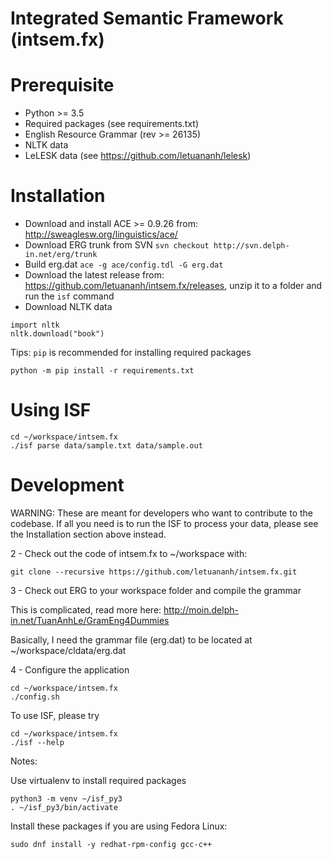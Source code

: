 Integrated Semantic Framework (intsem.fx)
=========

# Prerequisite

* Python >= 3.5
* Required packages (see requirements.txt)
* English Resource Grammar (rev >= 26135)
* NLTK data
* LeLESK data (see https://github.com/letuananh/lelesk)

# Installation

* Download and install ACE >= 0.9.26 from: http://sweaglesw.org/linguistics/ace/
* Download ERG trunk from SVN `svn checkout http://svn.delph-in.net/erg/trunk`
* Build erg.dat `ace -g ace/config.tdl -G erg.dat`
* Download the latest release from: https://github.com/letuananh/intsem.fx/releases, unzip it to a folder and run the `isf` command
* Download NLTK data
```
import nltk
nltk.download("book")
```


Tips:
`pip` is recommended for installing required packages
```
python -m pip install -r requirements.txt
```


# Using ISF

```
cd ~/workspace/intsem.fx
./isf parse data/sample.txt data/sample.out
```

# Development

WARNING: These are meant for developers who want to contribute to the codebase. If all you need is to run the ISF to process your data, please see the Installation section above instead.

2 - Check out the code of intsem.fx to ~/workspace with:

```
git clone --recursive https://github.com/letuananh/intsem.fx.git
```

3 - Check out ERG to your workspace folder and compile the grammar

This is complicated, read more here: http://moin.delph-in.net/TuanAnhLe/GramEng4Dummies

Basically, I need the grammar file (erg.dat) to be located at ~/workspace/cldata/erg.dat

4 - Configure the application
```
cd ~/workspace/intsem.fx
./config.sh
```
To use ISF, please try
```
cd ~/workspace/intsem.fx
./isf --help
```

Notes:

Use virtualenv to install required packages
```
python3 -m venv ~/isf_py3
. ~/isf_py3/bin/activate
```

Install these packages if you are using Fedora Linux:
```
sudo dnf install -y redhat-rpm-config gcc-c++
```
